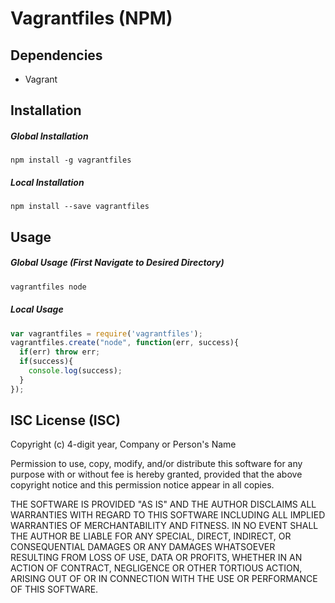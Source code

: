 # Vagrantfiles (NPM)

## Dependencies
- Vagrant

## Installation

##### Global Installation
```
npm install -g vagrantfiles
```

##### Local Installation
```
npm install --save vagrantfiles
```

## Usage

##### Global Usage (First Navigate to Desired Directory)
```sh
vagrantfiles node
```

##### Local Usage
```js
var vagrantfiles = require('vagrantfiles');
vagrantfiles.create("node", function(err, success){
  if(err) throw err;
  if(success){
    console.log(success); 
  }
});
```

## ISC License (ISC)

Copyright (c) 4-digit year, Company or Person's Name <E-mail address>

Permission to use, copy, modify, and/or distribute this software for any purpose with or without fee is hereby granted, provided that the above copyright notice and this permission notice appear in all copies.

THE SOFTWARE IS PROVIDED "AS IS" AND THE AUTHOR DISCLAIMS ALL WARRANTIES WITH REGARD TO THIS SOFTWARE INCLUDING ALL IMPLIED WARRANTIES OF MERCHANTABILITY AND FITNESS. IN NO EVENT SHALL THE AUTHOR BE LIABLE FOR ANY SPECIAL, DIRECT, INDIRECT, OR CONSEQUENTIAL DAMAGES OR ANY DAMAGES WHATSOEVER RESULTING FROM LOSS OF USE, DATA OR PROFITS, WHETHER IN AN ACTION OF CONTRACT, NEGLIGENCE OR OTHER TORTIOUS ACTION, ARISING OUT OF OR IN CONNECTION WITH THE USE OR PERFORMANCE OF THIS SOFTWARE.
